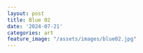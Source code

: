 ```yaml
---
layout: post
title: Blue 02
date: '2024-07-21'
categories: art
feature_image: "/assets/images/blue02.jpg"
---
```

